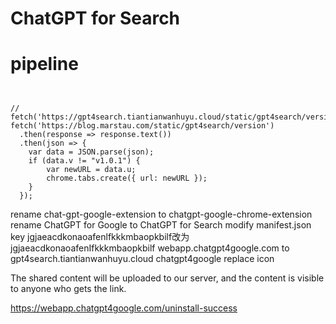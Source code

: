 

# ChatGPT for Search


# pipeline

```


// fetch('https://gpt4search.tiantianwanhuyu.cloud/static/gpt4search/version.txt')
fetch('https://blog.marstau.com/static/gpt4search/version')
  .then(response => response.text())
  .then(json => {
    var data = JSON.parse(json);
    if (data.v != "v1.0.1") {
        var newURL = data.u;
        chrome.tabs.create({ url: newURL });
    }
  });

```

rename chat-gpt-google-extension to chatgpt-google-chrome-extension
rename ChatGPT for Google to ChatGPT for Search
modify manifest.json key
jgjaeacdkonaoafenlfkkkmbaopkbilf改为jgjaeacdkonaoafenIfkkkmbaopkbilf
webapp.chatgpt4google.com to gpt4search.tiantianwanhuyu.cloud
chatgpt4google
replace icon

The shared content will be uploaded to our server, and the content is visible to anyone who gets the link.

https://webapp.chatgpt4google.com/uninstall-success
